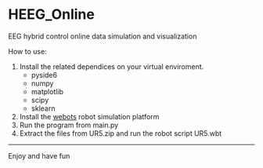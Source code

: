 # HEEG_Online
EEG hybrid control online data simulation and visualization

How to use:
  1. Install the related dependices on your virtual enviroment.
      - pyside6
      - numpy
      - matplotlib
      - scipy
      - sklearn
   2. Install the [webots](https://github.com/cyberbotics/webots/releases/download/R2022a/webots-R2022a_setup.exe) robot simulation platform
   3. Run the program from main.py
   4. Extract the files from UR5.zip and run the robot script UR5.wbt
---
Enjoy and have fun
